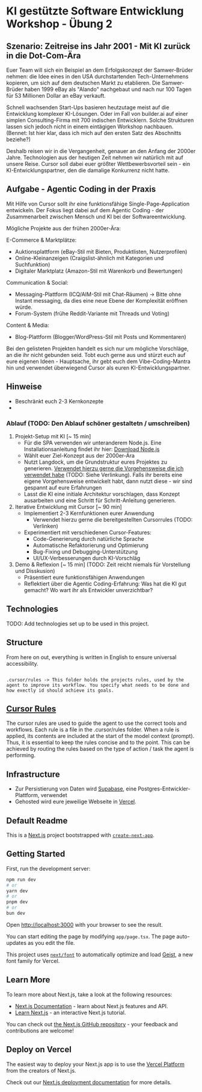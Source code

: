 
# KI gestützte Software Entwicklung Workshop - Übung 2 


## Szenario: Zeitreise ins Jahr 2001 - Mit KI zurück in die Dot-Com-Ära

Euer Team will sich ein Beispiel an dem Erfolgskonzept der Samwer-Brüder nehmen: die Idee eines in den USA durchstartenden Tech-Unternehmens kopieren, um sich auf dem deutschen Markt zu etablieren. Die Samwer-Brüder haben 1999 eBay als "Alando" nachgebaut und nach nur 100 Tagen für 53 Millionen Dollar an eBay verkauft.

Schnell wachsenden Start-Ups basieren heutzutage meist auf die Entwicklung komplexer KI-Lösungen. Oder im Fall von builder.ai auf einer simplen Consulting-Firma mit 700 indischen Entwicklern. Solche Strukturen lassen sich jedoch nicht in einem eintägigen Workshop nachbauen. (Bennet: Ist hier klar, dass ich mich auf den ersten Satz des Abschnitts beziehe?)

Deshalb reisen wir in die Vergangenheit, genauer an den Anfang der 2000er Jahre. Technologien aus der heutigen Zeit nehmen wir natürlich mit auf unsere Reise. Cursor soll dabei euer größter Wettbewerbsvorteil sein - ein KI-Entwicklungspartner, den die damalige Konkurrenz nicht hatte.

## Aufgabe - Agentic Coding in der Praxis

Mit Hilfe von Cursor sollt ihr eine funktionsfähige Single-Page-Application entwickeln. Der Fokus liegt dabei auf dem Agentic Coding - der Zusammenarbeit zwischen Mensch und KI bei der Softwareentwicklung.

Mögliche Projekte aus der frühen 2000er-Ära:

E-Commerce & Marktplätze:
- Auktionsplattform (eBay-Stil mit Bieten, Produktlisten, Nutzerprofilen)
- Online-Kleinanzeigen (Craigslist-ähnlich mit Kategorien und Suchfunktion)
- Digitaler Marktplatz (Amazon-Stil mit Warenkorb und Bewertungen)

Communication & Social:
- Messaging-Plattform (ICQ/AIM-Stil mit Chat-Räumen) -> Bitte ohne Instant messaging, da dies eine neue Ebene der Komplexität eröffnen würde.
- Forum-System (frühe Reddit-Variante mit Threads und Voting)

Content & Media:
- Blog-Plattform (Blogger/WordPress-Stil mit Posts und Kommentaren)

Bei den gelisteten Projekten handelt es sich nur um mögliche Vorschläge, an die ihr nicht gebunden seid. Tobt euch gerne aus und stürzt euch auf eure eigenen Ideen - Hauptsache, ihr gebt euch dem Vibe-Coding-Mantra hin und verwendet überwiegend Cursor als euren KI-Entwicklungspartner.

## Hinweise

- Beschränkt euch 2-3 Kernkonzepte
- 

### Ablauf (TODO: Den Ablauf schöner gestaltetn / umschreiben)

1. Projekt-Setup mit KI [~ 15 min]
    - Für die SPA verwenden wir unteranderem Node.js. Eine Installationsanleitung findet ihr hier: [Download Node.js](https://nodejs.org/en/download) 
    - Wählt euer Ziel-Konzept aus der 2000er-Ära
    - Nutzt Langdock, um die Grundstruktur eures Projektes zu generieren. [Verwendet hierzu gerne die Vorgehensweise die ich verwendet habe](/docs/workflow.md#projekt-setup-mit-langdock) (TODO: Siehe Verlinkung). Falls ihr bereits eine eigene Vorgehensweise entwickelt habt, dann nutzt diese - wir sind gespannt auf eure Erfahrungen
    - Lasst die KI eine initiale Architektur vorschlagen, dass Konzept ausarbeiten und eine Schritt für Schritt-Anleitung generieren.
2. Iterative Entwicklung mit Cursor [~ 90 min]
    - Implementiert 2-3 Kernfunktionen eurer Anwendung
        - Verwendet hierzu gerne die bereitgestellten Cursorrules (TODO: Verlinken)
    - Experimentiert mit verschiedenen Cursor-Features:
        - Code-Generierung durch natürliche Sprache
        - Automatische Refaktorierung und Optimierung
        - Bug-Fixing und Debugging-Unterstützung
        - UI/UX-Verbesserungen durch KI-Vorschläg
3. Demo & Reflexion [~ 15 min] (TODO: Zeit reicht niemals für Vorstellung und Disskusion)
    - Präsentiert eure funktionsfähigen Anwendungen 
    - Reflektiert über die Agentic Coding-Erfahrung: Was hat die KI gut gemacht? Wo wart ihr als Entwickler unverzichtbar?


## Technologies

TODO: Add technologies set up to be used in this project.

## Structure
From here on out, everything is written in English to ensure universal accessibility.


```

.cursor/rules -> This folder holds the projects rules, used by the agent to improve its workflow. You specify what needs to be done and how exectly id should achieve its goals.

```

## [Cursor Rules](https://docs.cursor.com/context/rules)

The cursor rules are used to guide the agent to use the correct tools and workflows. Each rule is a file in the .cursor/rules folder. When a rule is applied, its contents are included at the start of the model context (prompt). 
Thus, it is essential to keep the rules concise and to the point. This can be achieved by routing the rules based on the type of action / task the agent is performing. 

## Infrastructure

- Zur Persistierung von Daten wird [Supabase](https://supabase.com/), eine Postgres-Entwickler-Plattform, verwendet
- Gehosted wird eure jeweilige Webseite in [Vercel](https://vercel.com/).

## Default Readme

This is a [Next.js](https://nextjs.org) project bootstrapped with [`create-next-app`](https://nextjs.org/docs/app/api-reference/cli/create-next-app).

## Getting Started

First, run the development server:

```bash
npm run dev
# or
yarn dev
# or
pnpm dev
# or
bun dev
```

Open [http://localhost:3000](http://localhost:3000) with your browser to see the result.

You can start editing the page by modifying `app/page.tsx`. The page auto-updates as you edit the file.

This project uses [`next/font`](https://nextjs.org/docs/app/building-your-application/optimizing/fonts) to automatically optimize and load [Geist](https://vercel.com/font), a new font family for Vercel.

## Learn More

To learn more about Next.js, take a look at the following resources:

- [Next.js Documentation](https://nextjs.org/docs) - learn about Next.js features and API.
- [Learn Next.js](https://nextjs.org/learn) - an interactive Next.js tutorial.

You can check out [the Next.js GitHub repository](https://github.com/vercel/next.js) - your feedback and contributions are welcome!

## Deploy on Vercel

The easiest way to deploy your Next.js app is to use the [Vercel Platform](https://vercel.com/new?utm_medium=default-template&filter=next.js&utm_source=create-next-app&utm_campaign=create-next-app-readme) from the creators of Next.js.

Check out our [Next.js deployment documentation](https://nextjs.org/docs/app/building-your-application/deploying) for more details.
